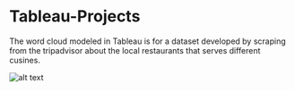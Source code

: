 # Tableau-Projects


The word cloud modeled in Tableau is for a dataset developed by scraping from the tripadvisor about the local restaurants that serves different cusines.


![alt text](https://github.com/NeelimaKatta/Tableau-Projects/Tableau.png)
